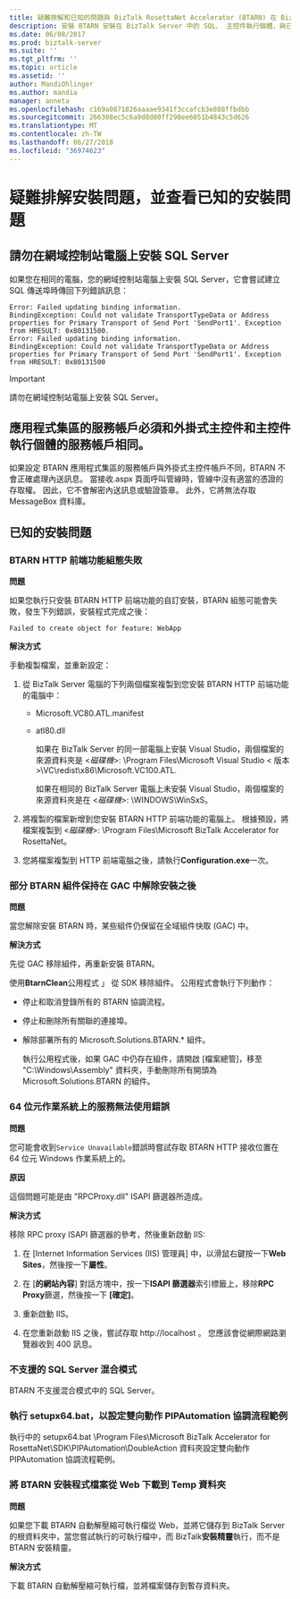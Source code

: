 ```yaml
---
title: 疑難排解和已知的問題與 BizTalk RosettaNet Accelerator (BTARN) 在 BizTalk 伺服器上安裝 |Microsoft Docs 」
description: 安裝 BTARN 安裝在 BizTalk Server 中的 SQL、 主控件執行個體，與已知的錯誤的服務帳戶建議
ms.date: 06/08/2017
ms.prod: biztalk-server
ms.suite: ''
ms.tgt_pltfrm: ''
ms.topic: article
ms.assetid: ''
author: MandiOhlinger
ms.author: mandia
manager: anneta
ms.openlocfilehash: c169a0871826aaaae9341f3ccafcb3e888ffbdbb
ms.sourcegitcommit: 266308ec5c6a9d8d80ff298ee6051b4843c5d626
ms.translationtype: MT
ms.contentlocale: zh-TW
ms.lasthandoff: 06/27/2018
ms.locfileid: "36974623"
---
```

# <a name="troubleshoot-the-installation-and-see-the-known-install-issues"></a>疑難排解安裝問題，並查看已知的安裝問題


## <a name="do-not-install-sql-server-on-the-domain-controller-computer"></a>請勿在網域控制站電腦上安裝 SQL Server  
 如果您在相同的電腦，您的網域控制站電腦上安裝 SQL Server，它會嘗試建立 SQL 傳送埠時傳回下列錯誤訊息：  

```
Error: Failed updating binding information.  
BindingException: Could not validate TransportTypeData or Address properties for Primary Transport of Send Port 'SendPort1'. Exception from HRESULT: 0x80131500.  
Error: Failed updating binding information.  
BindingException: Could not validate TransportTypeData or Address properties for Primary Transport of Send Port 'SendPort1'. Exception from HRESULT: 0x80131500  
```

> [!IMPORTANT]
>  請勿在網域控制站電腦上安裝 SQL Server。  

## <a name="service-account-for-the-application-pools-must-be-the-same-as-the-service-account-for-the-isolated-host-and-host-instances"></a>應用程式集區的服務帳戶必須和外掛式主控件和主控件執行個體的服務帳戶相同。  
 如果設定 BTARN 應用程式集區的服務帳戶與外掛式主控件帳戶不同，BTARN 不會正確處理內送訊息。 當接收.aspx 頁面呼叫管線時，管線中沒有適當的憑證的存取權。 因此，它不會解密內送訊息或驗證簽章。 此外，它將無法存取 MessageBox 資料庫。  


## <a name="known-install-issues"></a>已知的安裝問題


### <a name="btarn-http-front-end-feature-configuration-fails"></a>BTARN HTTP 前端功能組態失敗  
 **問題**  

 如果您執行只安裝 BTARN HTTP 前端功能的自訂安裝，BTARN 組態可能會失敗，發生下列錯誤，安裝程式完成之後： 

`Failed to create object for feature: WebApp`  

 **解決方式**  

手動複製檔案，並重新設定： 

1. 從 BizTalk Server 電腦的下列兩個檔案複製到您安裝 BTARN HTTP 前端功能的電腦中：

   - Microsoft.VC80.ATL.manifest  

   - atl80.dll  

     如果在 BizTalk Server 的同一部電腦上安裝 Visual Studio，兩個檔案的來源資料夾是 <*磁碟機*>: \Program Files\Microsoft Visual Studio < 版本\>\VC\redist\x86\Microsoft.VC100.ATL.  

     如果在相同的 BizTalk Server 電腦上未安裝 Visual Studio，兩個檔案的來源資料夾是在 <*磁碟機*>: \WINDOWS\WinSxS。  

2. 將複製的檔案新增到您安裝 BTARN HTTP 前端功能的電腦上。 根據預設，將檔案複製到 <*磁碟機*>: \Program Files\Microsoft BizTalk Accelerator for RosettaNet。  

3. 您將檔案複製到 HTTP 前端電腦之後，請執行**Configuration.exe**一次。  

### <a name="some-btarn-assemblies-stay-in-gac-after-uninstalling"></a>部分 BTARN 組件保持在 GAC 中解除安裝之後  
 **問題**  

 當您解除安裝 BTARN 時，某些組件仍保留在全域組件快取 (GAC) 中。  

 **解決方式**  

 先從 GAC 移除組件，再重新安裝 BTARN。  

 使用**BtarnClean**公用程式 」 從 SDK 移除組件。 公用程式會執行下列動作：  

- 停止和取消登錄所有的 BTARN 協調流程。  

- 停止和刪除所有關聯的連接埠。  

- 解除部署所有的 Microsoft.Solutions.BTARN.* 組件。  

  執行公用程式後，如果 GAC 中仍存在組件，請開啟 [檔案總管]，移至 "C:\Windows\Assembly" 資料夾，手動刪除所有開頭為 Microsoft.Solutions.BTARN 的組件。  

### <a name="service-unavailable-error-on-64-bit-os"></a>64 位元作業系統上的服務無法使用錯誤
 **問題**  

 您可能會收到`Service Unavailable`錯誤時嘗試存取 BTARN HTTP 接收位置在 64 位元 Windows 作業系統上的。  

 **原因**  

 這個問題可能是由 "RPCProxy.dll" ISAPI 篩選器所造成。  

 **解決方式**  

移除 RPC proxy ISAPI 篩選器的參考，然後重新啟動 IIS:

1.  在 [Internet Information Services (IIS) 管理員] 中，以滑鼠右鍵按一下**Web Sites**，然後按一下**屬性**。  

2.  在 [**的網站內容**] 對話方塊中，按一下**ISAPI 篩選器**索引標籤上，移除**RPC Proxy**篩選，然後按一下 **[確定]**。  

3.  重新啟動 IIS。  

4.  在您重新啟動 IIS 之後，嘗試存取 http://localhost 。 您應該會從網際網路瀏覽器收到 400 訊息。  

### <a name="sql-server-mixed-mode-not-supported"></a>不支援的 SQL Server 混合模式  
BTARN 不支援混合模式中的 SQL Server。  

### <a name="run-setupx64bat-to-set-up-the-double-action-pipautomation-orchestration-sample"></a>執行 setupx64.bat，以設定雙向動作 PIPAutomation 協調流程範例 

執行中的 setupx64.bat \Program Files\Microsoft BizTalk Accelerator for RosettaNet\SDK\PIPAutomation\DoubleAction 資料夾設定雙向動作 PIPAutomation 協調流程範例。

### <a name="download-the-btarn-setup-file-from-the-web-to-a-temp-folder"></a>將 BTARN 安裝程式檔案從 Web 下載到 Temp 資料夾  
 **問題**  

 如果您下載 BTARN 自動解壓縮可執行檔從 Web，並將它儲存到 BizTalk Server 的根資料夾中，當您嘗試執行的可執行檔中，而 BizTalk**安裝精靈**執行，而不是 BTARN 安裝精靈。  

 **解決方式**  

 下載 BTARN 自動解壓縮可執行檔，並將檔案儲存到暫存資料夾。
